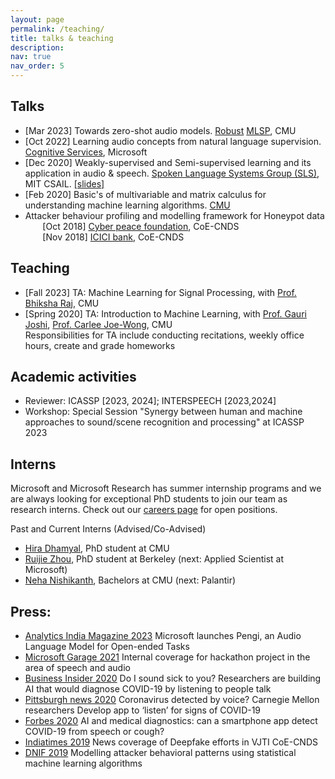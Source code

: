 ```yaml
---
layout: page
permalink: /teaching/
title: talks & teaching
description:
nav: true
nav_order: 5
---
```

## Talks
- [Mar 2023] Towards zero-shot audio models. [Robust](http://www.cs.cmu.edu/~robust/) [MLSP](http://mlsp.cs.cmu.edu/), CMU <br>
- [Oct 2022] Learning audio concepts from natural language supervision. [Cognitive Services](https://azure.microsoft.com/en-us/products/cognitive-services/), Microsoft <br>
- [Dec 2020] Weakly-supervised and Semi-supervised learning and its application in audio & speech. [Spoken Language Systems Group (SLS)](http://groups.csail.mit.edu/sls/), MIT CSAIL. [[slides]](https://drive.google.com/file/d/1tEyTNbvT5To16fBC_cSVadTI4oFb_s7r/view) <br>
- [Feb 2020] Basic's of multivariable and matrix calculus for understanding machine learning algorithms. [CMU](https://www.cmu.edu/) <br>
- Attacker behaviour profiling and modelling framework for Honeypot data <br>
&nbsp;&nbsp;&nbsp;&nbsp;&nbsp;&nbsp; [Oct 2018] [Cyber peace foundation](https://en.wikipedia.org/wiki/Cyberpeace_Foundation), CoE-CNDS <br>
&nbsp;&nbsp;&nbsp;&nbsp;&nbsp;&nbsp; [Nov 2018] [ICICI bank](https://en.wikipedia.org/wiki/ICICI_Bank), CoE-CNDS <br>

## Teaching
- [Fall 2023] TA: Machine Learning for Signal Processing, with [Prof. Bhiksha Raj](http://mlsp.cs.cmu.edu/people/bhiksha/), CMU <br>
- [Spring 2020] TA: Introduction to Machine Learning, with [Prof. Gauri Joshi](http://www.andrew.cmu.edu/user/gaurij/), [Prof. Carlee Joe-Wong](http://www.andrew.cmu.edu/user/cjoewong/), CMU <br>
Responsibilities for TA include conducting recitations, weekly office hours, create and grade homeworks
<!--## - [Fall 2018] TA: Neural Networks and Fuzzy Logic, with [Prof. Faruk Kazi](), VJTI. <br>
&nbsp;&nbsp;&nbsp;&nbsp;&nbsp;&nbsp; Responsibilities include creating and improving assignments and homeworks.-->

## Academic activities
- Reviewer: ICASSP [2023, 2024]; INTERSPEECH [2023,2024]
- Workshop: Special Session "Synergy between human and machine approaches to sound/scene recognition and processing" at ICASSP 2023 

## Interns
Microsoft and Microsoft Research has summer internship programs and we are always looking for exceptional PhD students to join our team as research interns. Check out our [careers page](https://careers.microsoft.com/us/en) for open positions.

Past and Current Interns (Advised/Co-Advised)
- [Hira Dhamyal](https://www.linkedin.com/in/hiradhamyal), PhD student at CMU
- [Ruijie Zhou](https://scholar.google.com/citations?user=lAbyUI8AAAAJ), PhD student at Berkeley (next: Applied Scientist at Microsoft)
- [Neha Nishikanth](https://www.linkedin.com/in/neha-nishikant), Bachelors at CMU (next: Palantir)

## Press:
- [Analytics India Magazine 2023](https://analyticsindiamag.com/microsoft-launches-pengi-an-audio-language-model-for-open-ended-tasks) Microsoft launches Pengi, an Audio Language Model for Open-ended Tasks
- [Microsoft Garage 2021](https://www.credly.com/badges/52315cc2-c5b5-46d1-a73b-e26f0b5899c3/public_url) Internal coverage for hackathon project in the area of speech and audio
- [Business Insider 2020](https://www.businessinsider.com/ai-labs-diagnose-covid-19-voice-listening-talk-2020-4) Do I sound sick to you? Researchers are building AI that would diagnose COVID-19 by listening to people talk
- [Pittsburgh news 2020](https://pittsburgh.cbslocal.com/2020/03/31/carnegie-mellon-university-coronavirus-voice-app/) Coronavirus detected by voice? Carnegie Mellon researchers Develop app to ‘listen’ for signs of COVID-19
- [Forbes 2020](https://www.forbes.com/sites/marcwebertobias/2020/05/05/ai-and-medical-diagnostics-can-a-smartphone-app-detect-covid-19-from-speech-or-a-cough/?sh=3aa0973f5436) AI and medical diagnostics: can a smartphone app detect COVID-19 from speech or cough?
- [Indiatimes 2019](https://www.indiatimes.com/technology/science-and-future/mumbai-s-oldest-tech-college-installs-ai-supercomputer-to-skill-students-attract-startups-372319.html) News coverage of Deepfake efforts in VJTI CoE-CNDS
- [DNIF 2019](https://dnif.it/ai-ml-cyber-security/blog/modelling-attackers-behavioral-patterns.html) Modelling attacker behavioral patterns using statistical machine learning algorithms
